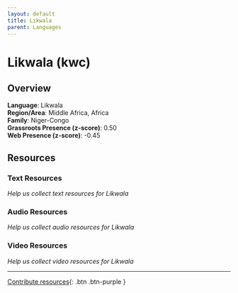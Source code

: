 ```yaml
---
layout: default
title: Likwala
parent: Languages
---
```


# Likwala (kwc)

## Overview

**Language**: Likwala  
**Region/Area**: Middle Africa, Africa  
**Family**: Niger-Congo  
**Grassroots Presence (z-score)**: 0.50  
**Web Presence (z-score)**: -0.45  

## Resources

### Text Resources
*Help us collect text resources for Likwala*

### Audio Resources
*Help us collect audio resources for Likwala*

### Video Resources
*Help us collect video resources for Likwala*

---

[Contribute resources](https://forms.office.com/e/1SfLJx3u1r){: .btn .btn-purple }

